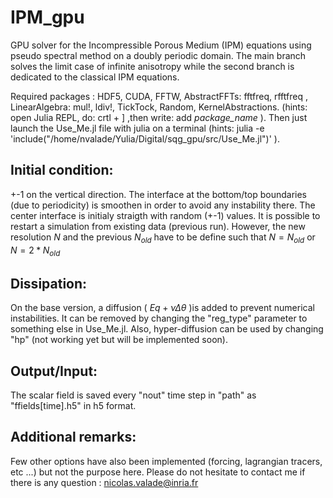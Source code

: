 # IPM_gpu
GPU solver for the Incompressible Porous Medium (IPM) equations using pseudo spectral method on a doubly periodic domain. The main branch solves the limit case of infinite anisotropy while the second branch is dedicated to the classical IPM equations. 

Required packages : HDF5, CUDA, FFTW, AbstractFFTs: fftfreq, rfftfreq , LinearAlgebra: mul!, ldiv!, TickTock, Random, KernelAbstractions. (hints: open Julia REPL, do: crtl + ] ,then write: add *package_name* ).
Then just launch the Use_Me.jl file with julia on a terminal (hints: julia -e 'include("/home/nvalade/Yulia/Digital/sqg_gpu/src/Use_Me.jl")'  ).
## Initial condition: 
+-1 on the vertical direction. The interface at the bottom/top boundaries (due to periodicity) is smoothen in order to avoid any instability there. 
The center interface is initialy straigth with random (+-1) values.
It is possible to restart a simulation from existing data (previous run). However, the new resolution $N$ and the previous $N_{old}$ have to be define such that $N=N_{old}$ or $N=2*N_{old}$

## Dissipation: 
On the base version, a diffusion ( $Eq + \nu \Delta \theta$ )is added to prevent numerical instabilities. It can be removed by changing the "reg_type" parameter to something else in Use_Me.jl. Also, hyper-diffusion can be used by changing "hp" (not working yet but will be implemented soon). 

## Output/Input:
The scalar field is saved every "nout" time step in "path" as "ffields[time].h5" in h5 format. 

## Additional remarks:
Few other options have also been implemented (forcing, lagrangian tracers, etc ...) but not the purpose here. 
Please do not hesitate to contact me if there is any question : nicolas.valade@inria.fr

